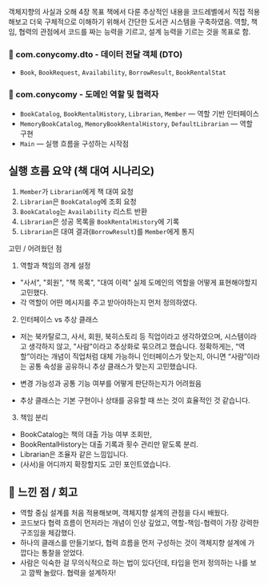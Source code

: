 객체지향의 사실과 오해 4장
목표
책에서 다룬 추상적인 내용을 코드레벨에서 직접 적용해보고 더욱 구체적으로 이해하기 위해서 간단한 도서관 시스템을 구축하였음. 역할, 책임, 협력의 관점에서 코드를 짜는 능력을
기르고, 설계 능력을 기르는 것을 목표로 함.

### 📁 com.conycomy.dto - 데이터 전달 객체 (DTO)

- `Book`, `BookRequest`, `Availability`, `BorrowResult`, `BookRentalStat`

### 📁 com.conycomy - 도메인 역할 및 협력자

- `BookCatalog`, `BookRentalHistory`, `Librarian`, `Member` — 역할 기반 인터페이스
- `MemoryBookCatalog`, `MemoryBookRentalHistory`, `DefaultLibrarian` — 역할 구현
- `Main` — 실행 흐름을 구성하는 시작점

## 실행 흐름 요약 (책 대여 시나리오)

1. `Member`가 `Librarian`에게 책 대여 요청
2. `Librarian`은 `BookCatalog`에 조회 요청
3. `BookCatalog`는 `Availability` 리스트 반환
4. `Librarian`은 성공 목록을 `BookRentalHistory`에 기록
5. `Librarian`은 대여 결과(`BorrowResult`)를 `Member`에게 통지

고민 / 어려웠던 점

1. 역할과 책임의 경계 설정

- "사서", "회원", "책 목록", "대여 이력"  실제 도메인의 역할을 어떻게 표현해야할지 고민했다.
- 각 역할이 어떤 메시지를 주고 받아야하는지 먼저 정의하였다.

2. 인터페이스 vs 추상 클래스

- 저는 북카탈로그, 사서, 회원, 북히스토리 등 직업이라고 생각하였으며, 시스템이라고 생각하지 않고, "사람"이라고 추상화로 묶으려고 했습니다. 정확하게는, “역할”이라는 개념이
  직업처럼 대체 가능하니 인터페이스가 맞는지,
  아니면 “사람”이라는 공통 속성을 공유하니 추상 클래스가 맞는지 고민했습니다.

- 변경 가능성과 공통 기능 여부를 어떻게 판단하는지가 어려웠음

- 추상 클래스는 기본 구현이나 상태를 공유할 때 쓰는 것이 효율적인 것 같습니다.

3. 책임 분리

- BookCatalog는 책의 대출 가능 여부 조회만,
- BookRentalHistory는 대출 기록과 횟수 관리만 맡도록 분리.
- Librarian은 조율자 같은 느낌입니다.
- (사서)을 어디까지 확장할지도 고민 포인트였습니다.

## 🧠 느낀 점 / 회고

- 역할 중심 설계를 처음 적용해보며, 객체지향 설계의 관점을 다시 배웠다.
- 코드보다 협력 흐름이 먼저라는 개념이 인상 깊었고, 역할-책임-협력이 가장 강력한 구조임을 체감했다.
- 하나의 클래스를 만들기보다, 협력 흐름을 먼저 구성하는 것이 객체지향 설계에 가깝다는 통찰을 얻었다.
- 사람은 익숙한 걸 무의식적으로 하는 법이 있다던데, 타입을 먼저 정의하는 나를 보고 깜짝 놀랐다. 협력을 설계하자!